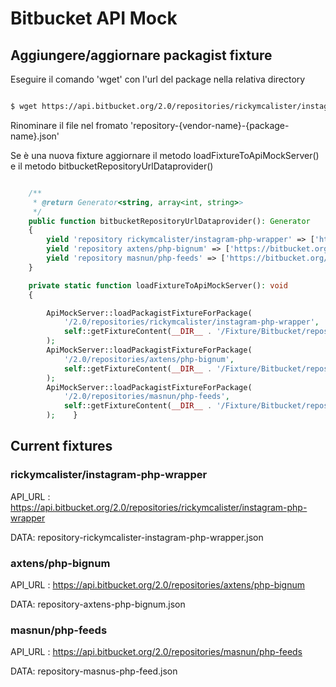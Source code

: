# Bitbucket API Mock

## Aggiungere/aggiornare packagist fixture

Eseguire il comando 'wget' con l'url del package nella relativa directory

```bash

$ wget https://api.bitbucket.org/2.0/repositories/rickymcalister/instagram-php-wrapper

```

Rinominare il file nel fromato 'repository-{vendor-name}-{package-name}.json'

Se è una nuova fixture aggiornare il metodo loadFixtureToApiMockServer() e il metodo bitbucketRepositoryUrlDataprovider()

```php

    /**
     * @return Generator<string, array<int, string>>
     */
    public function bitbucketRepositoryUrlDataprovider(): Generator
    {
        yield 'repository rickymcalister/instagram-php-wrapper' => ['https://bitbucket.org/rickymcalister/instagram-php-wrapper'];
        yield 'repository axtens/php-bignum' => ['https://bitbucket.org/axtens/php-bignum'];
        yield 'repository masnun/php-feeds' => ['https://bitbucket.org/masnun/php-feeds'];
    }

    private static function loadFixtureToApiMockServer(): void
    {

        ApiMockServer::loadPackagistFixtureForPackage(
            '/2.0/repositories/rickymcalister/instagram-php-wrapper',
            self::getFixtureContent(__DIR__ . '/Fixture/Bitbucket/repository-rickymcalister-instagram-php-wrapper.json')
        );
        ApiMockServer::loadPackagistFixtureForPackage(
            '/2.0/repositories/axtens/php-bignum',
            self::getFixtureContent(__DIR__ . '/Fixture/Bitbucket/repository-axtens-php-bignum.json')
        );
        ApiMockServer::loadPackagistFixtureForPackage(
            '/2.0/repositories/masnun/php-feeds',
            self::getFixtureContent(__DIR__ . '/Fixture/Bitbucket/repository-axtens-php-bignum.json')
        );    }

```

## Current fixtures

### rickymcalister/instagram-php-wrapper

API_URL : https://api.bitbucket.org/2.0/repositories/rickymcalister/instagram-php-wrapper

DATA: repository-rickymcalister-instagram-php-wrapper.json

### axtens/php-bignum

API_URL : https://api.bitbucket.org/2.0/repositories/axtens/php-bignum

DATA: repository-axtens-php-bignum.json

### masnun/php-feeds

API_URL : https://api.bitbucket.org/2.0/repositories/masnun/php-feeds

DATA: repository-masnus-php-feed.json
